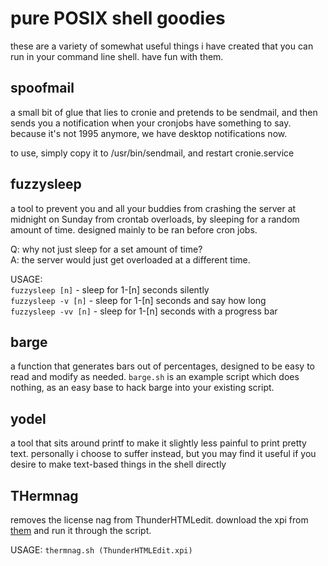 # pure POSIX shell goodies
these are a variety of somewhat useful things i have created that you can run in your command line shell. have fun with them.

## spoofmail
a small bit of glue that lies to cronie and pretends to be sendmail, and then sends you a notification when your cronjobs have something to say. because it's not 1995 anymore, we have desktop notifications now.

to use, simply copy it to /usr/bin/sendmail, and restart cronie.service

## fuzzysleep
a tool to prevent you and all your buddies from crashing the server at midnight on Sunday from crontab overloads, by sleeping for a random amount of time. designed mainly to be ran before cron jobs.

Q: why not just sleep for a set amount of time?  
A: the server would just get overloaded at a different time.

USAGE:  
```fuzzysleep [n]``` - sleep for 1-[n] seconds silently  
```fuzzysleep -v [n]``` - sleep for 1-[n] seconds and say how long  
```fuzzysleep -vv [n]``` - sleep for 1-[n] seconds with a progress bar  

## barge
a function that generates bars out of percentages, designed to be easy to read and modify as needed. ```barge.sh``` is an example script which does nothing, as an easy base to hack barge into your existing script.

## yodel
a tool that sits around printf to make it slightly less painful to print pretty text. personally i choose to suffer instead, but you may find it useful if you desire to make text-based things in the shell directly

## THermnag
removes the license nag from ThunderHTMLedit. download the xpi from [them](http://betterbird.eu/addons/index.html) and run it through the script.

USAGE: ```thermnag.sh (ThunderHTMLEdit.xpi)```
